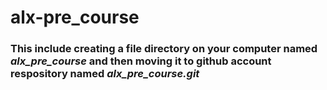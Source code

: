 ﻿# alx-pre_course
### This include creating a file directory on your computer named *alx_pre_course* and then moving it to github account respository named *alx_pre_course.git*